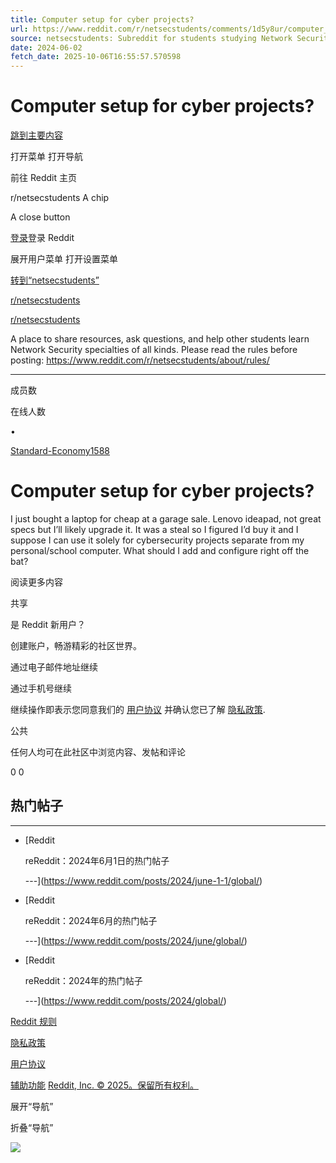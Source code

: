 ```yaml
---
title: Computer setup for cyber projects?
url: https://www.reddit.com/r/netsecstudents/comments/1d5y8ur/computer_setup_for_cyber_projects/
source: netsecstudents: Subreddit for students studying Network Security and its related subjects
date: 2024-06-02
fetch_date: 2025-10-06T16:55:57.570598
---
```


# Computer setup for cyber projects?

[跳到主要内容](#main-content)

打开菜单
打开导航

前往 Reddit 主页

r/netsecstudents
A chip

A close button

[登录](https://www.reddit.com/login/)登录 Reddit

展开用户菜单
打开设置菜单

[转到“netsecstudents”](/r/netsecstudents/)

[r/netsecstudents](/r/netsecstudents/)

[r/netsecstudents](/r/netsecstudents/)

A place to share resources, ask questions, and help other students learn Network Security specialties of all kinds.
Please read the rules before posting: https://www.reddit.com/r/netsecstudents/about/rules/

---

成员数

在线人数

•

[Standard-Economy1588](/user/Standard-Economy1588/)

# Computer setup for cyber projects?

I just bought a laptop for cheap at a garage sale. Lenovo ideapad, not great specs but I’ll likely upgrade it. It was a steal so I figured I’d buy it and I suppose I can use it solely for cybersecurity projects separate from my personal/school computer. What should I add and configure right off the bat?

阅读更多内容

 共享

是 Reddit 新用户？

创建账户，畅游精彩的社区世界。

通过电子邮件地址继续

通过手机号继续

继续操作即表示您同意我们的
[用户协议](https://www.redditinc.com/policies/user-agreement)
并确认您已了解
[隐私政策](https://www.redditinc.com/policies/privacy-policy).

公共

任何人均可在此社区中浏览内容、发帖和评论

0
0

## 热门帖子

---

* [Reddit

  reReddit：2024年6月1日的热门帖子

  ---](https://www.reddit.com/posts/2024/june-1-1/global/)
* [Reddit

  reReddit：2024年6月的热门帖子

  ---](https://www.reddit.com/posts/2024/june/global/)
* [Reddit

  reReddit：2024年的热门帖子

  ---](https://www.reddit.com/posts/2024/global/)

[Reddit 规则](https://www.redditinc.com/policies/content-policy)

[隐私政策](https://www.reddit.com/policies/privacy-policy)

[用户协议](https://www.redditinc.com/policies/user-agreement)

[辅助功能](https://support.reddithelp.com/hc/sections/38303584022676-Accessibility)
[Reddit, Inc. © 2025。保留所有权利。](https://redditinc.com)

展开“导航”

折叠“导航”

![](https://id.rlcdn.com/472486.gif)